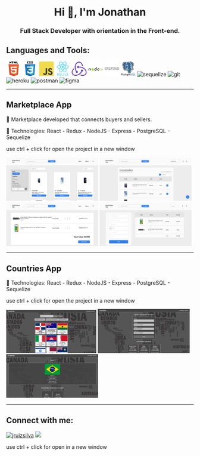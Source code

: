 <h1 align="center"> Hi 👋, I'm Jonathan </h1>

<h3 align="center"> Full Stack Developer with orientation in the Front-end. </h2>

<!-- - 👨‍💻 Some of my projects are available at [https://jruizsilva.netlify.app](https://jruizsilva.netlify.app) -->

## Languages and Tools:

<p>
  <img src="https://raw.githubusercontent.com/devicons/devicon/master/icons/html5/html5-original-wordmark.svg" alt="html5" width="40" height="40"/>
  <img src="https://raw.githubusercontent.com/devicons/devicon/master/icons/css3/css3-original-wordmark.svg" alt="css3" width="40" height="40"/>
  <img src="https://raw.githubusercontent.com/devicons/devicon/master/icons/javascript/javascript-original.svg" alt="javascript" width="40" height="40"/>
  <img src="https://raw.githubusercontent.com/devicons/devicon/master/icons/react/react-original-wordmark.svg" alt="react" width="40" height="40"/>
  <img src="https://raw.githubusercontent.com/devicons/devicon/master/icons/redux/redux-original.svg" alt="redux" width="40" height="40"/>
  <img src="https://raw.githubusercontent.com/devicons/devicon/master/icons/nodejs/nodejs-original-wordmark.svg" alt="nodejs" width="40" height="40"/>
  <img src="https://raw.githubusercontent.com/devicons/devicon/master/icons/express/express-original-wordmark.svg" alt="express" width="40" height="40"/>
  <img src="https://raw.githubusercontent.com/devicons/devicon/master/icons/postgresql/postgresql-original-wordmark.svg" alt="postgresql" width="40" height="40"/>
  <img src="https://cdn.iconscout.com/icon/free/png-64/sequelize-2-1175003.png" alt="sequelize" width="40" height="40"/>
  <img src="https://www.vectorlogo.zone/logos/git-scm/git-scm-icon.svg" alt="git" width="40" height="40"/>
  <img src="https://www.vectorlogo.zone/logos/heroku/heroku-icon.svg" alt="heroku" width="40" height="40"/>
  <img src="https://www.vectorlogo.zone/logos/getpostman/getpostman-icon.svg" alt="postman" width="40" height="40"/> 
  <img src="https://www.vectorlogo.zone/logos/figma/figma-icon.svg" alt="figma" width="40" height="40"/>
</p>

<hr/>

## Marketplace App

📌 Marketplace developed that connects buyers and sellers.

🚀 Technologies:
React - Redux - NodeJS - Express - PostgreSQL - Sequelize

use ctrl + click for open the project in a new window

<div>
  <a href="https://e-commerce-labs.vercel.app" target="_blank"><img width='49%' src='./images/marketplace/home.png' /></a>
  <a href="https://e-commerce-labs.vercel.app" target="_blank"><img width='49%' src='./images/marketplace/mypublicationspage.png' /></a>
</div>
<div>
  <a href="https://e-commerce-labs.vercel.app" target="_blank"><img width='49%' src='./images/marketplace/cartpage.png' /></a>
  <a href="https://e-commerce-labs.vercel.app" target="_blank"><img width='49%' src='./images/marketplace/checkoutpage.png' /></a>
</div>

<hr/>

## Countries App

🚀 Technologies:
React - Redux - NodeJS - Express - PostgreSQL - Sequelize

use ctrl + click for open the project in a new window

<div>
  <a href="https://countries-pi-jruizsilva.vercel.app" target="_blank"><img width='48%' src='./images/countries/home.png' /></a>
  <a href="https://countries-pi-jruizsilva.vercel.app" target="_blank"><img width='49%' src='./images/countries/add_activity.png' /></a>
</div>
<div>
  <a href="https://countries-pi-jruizsilva.vercel.app" target="_blank"><img width='49%' src='./images/countries/details.png' /></a>
</div>

<hr/>

## Connect with me:

<div>
<span>
<a href="https://linkedin.com/in/jruizsilva" target="_blank"><img src="https://cdn.iconscout.com/icon/free/png-64/linkedin-2752135-2284952.png" alt="jruizsilva" height="35" /></a>
</span>

<span>
<a href="mailto:ruizsilvajonathan@gmail.com" >
<img height="35" src="https://i.ibb.co/zPfK6jM/gmail.png" /></a>
</span>
</div>

use ctrl + click for open in a new window
